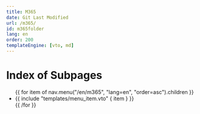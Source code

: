 ```yaml
---
title: M365
date: Git Last Modified
url: /m365/
id: m365folder
lang: en
order: 200
templateEngine: [vto, md]
---
```


# Index of Subpages
<ul class="menu">
  {{ for item of nav.menu("/en/m365", "lang=en", "order=asc").children }}
    <li>
      {{ include "templates/menu_item.vto" { item } }}
    </li>
  {{ /for }}
</ul>

